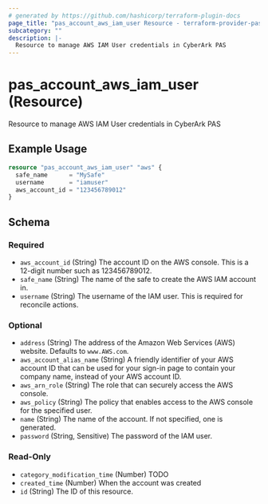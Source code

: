 ```yaml
---
# generated by https://github.com/hashicorp/terraform-plugin-docs
page_title: "pas_account_aws_iam_user Resource - terraform-provider-pas"
subcategory: ""
description: |-
  Resource to manage AWS IAM User credentials in CyberArk PAS
---
```


# pas_account_aws_iam_user (Resource)

Resource to manage AWS IAM User credentials in CyberArk PAS

## Example Usage

```terraform
resource "pas_account_aws_iam_user" "aws" {
  safe_name      = "MySafe"
  username       = "iamuser"
  aws_account_id = "123456789012"
}
```

<!-- schema generated by tfplugindocs -->
## Schema

### Required

- `aws_account_id` (String) The account ID on the AWS console. This is a 12-digit number such as 123456789012.
- `safe_name` (String) The name of the safe to create the AWS IAM account in.
- `username` (String) The username of the IAM user. This is required for reconcile actions.

### Optional

- `address` (String) The address of the Amazon Web Services (AWS) website. Defaults to `www.AWS.com`.
- `aws_account_alias_name` (String) A friendly identifier of your AWS account ID that can be used for your sign-in page to contain your company name, instead of your AWS account ID.
- `aws_arn_role` (String) The role that can securely access the AWS console.
- `aws_policy` (String) The policy that enables access to the AWS console for the specified user.
- `name` (String) The name of the account. If not specified, one is generated.
- `password` (String, Sensitive) The password of the IAM user.

### Read-Only

- `category_modification_time` (Number) TODO
- `created_time` (Number) When the account was created
- `id` (String) The ID of this resource.


